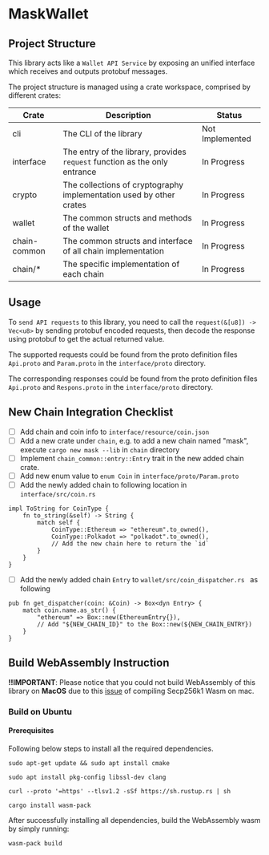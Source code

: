 # MaskWallet

## Project Structure

This library acts like a `Wallet API Service` by exposing an unified interface which receives and outputs protobuf messages.

The project structure is managed using a crate workspace, comprised by different crates:

| Crate        | Description                                                  | Status          |
| ------------ | ------------------------------------------------------------ | --------------- |
| cli          | The CLI of the library                                       | Not Implemented |
| interface    | The entry of the library, provides `request` function as the only entrance | In Progress     |
| crypto       | The collections of cryptography implementation used by other crates | In Progress     |
| wallet       | The common structs and methods of the wallet                 | In Progress     |
| chain-common | The common structs and interface of all chain implementation | In Progress     |
| chain/*      | The specific implementation of each chain                    | In Progress     |

## Usage

To `send API requests` to this library, you need to call the `request(&[u8]) -> Vec<u8>` by sending protobuf encoded requests, then decode the response using protobuf to get the actual returned value.

The supported requests could be found from the proto definition files `Api.proto` and `Param.proto` in the `interface/proto` directory.

The corresponding responses could be found from the proto definition files `Api.proto` and `Respons.proto` in the `interface/proto` directory.

## New Chain Integration Checklist

- [ ] Add chain and coin info to `interface/resource/coin.json`
- [ ] Add a new crate under `chain`, e.g. to add a new chain named "mask", execute `cargo new mask --lib` in `chain` directory
- [ ] Implement `chain_common::entry::Entry` trait in the new added chain crate.
- [ ] Add new enum value to `enum Coin` in `interface/proto/Param.proto` 
- [ ] Add the newly added chain to following location in `interface/src/coin.rs` 

```
impl ToString for CoinType {
    fn to_string(&self) -> String {
        match self {
            CoinType::Ethereum => "ethereum".to_owned(),
            CoinType::Polkadot => "polkadot".to_owned(),
            // Add the new chain here to return the `id`
        }
    }
}
```

- [ ] Add the newly added chain `Entry` to `wallet/src/coin_dispatcher.rs ` as following

```
pub fn get_dispatcher(coin: &Coin) -> Box<dyn Entry> {
    match coin.name.as_str() {
        "ethereum" => Box::new(EthereumEntry{}),
        // Add "${NEW_CHAIN_ID}" to the Box::new(${NEW_CHAIN_ENTRY})
    }
}
```





## Build WebAssembly Instruction

**!!IMPORTANT**: Please notice that you could not build WebAssembly of this library on **MacOS** due to this [issue](https://github.com/DimensionDev/MaskWallet/issues/1) of compiling Secp256k1 Wasm on mac.

### Build on Ubuntu

#### Prerequisites

Following below steps to install all the required dependencies.

```
sudo apt-get update && sudo apt install cmake

sudo apt install pkg-config libssl-dev clang

curl --proto '=https' --tlsv1.2 -sSf https://sh.rustup.rs | sh

cargo install wasm-pack
```

After successfully installing all dependencies, build the WebAssembly wasm by simply running:

```
wasm-pack build
```

